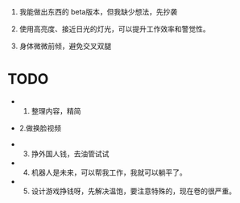 1. 我能做出东西的 beta版本，但我缺少想法，先抄袭

2. 使用高亮度、接近日光的灯光，可以提升工作效率和警觉性。

3. 身体微微前倾，避免交叉双腿

# TODO

- 1. 整理内容，精简

- 2.做换脸视频

- 3. 挣外国人钱，去油管试试

- 4. 机器人是未来，可以帮我工作，我就可以躺平了。

- 5. 设计游戏挣钱呀，先解决温饱，要注意特殊的，现在卷的很严重。

